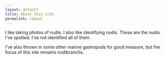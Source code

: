 ```yaml
---
layout: default
title: About this site
permalink: /about
---
```


I like taking photos of nudis. I also like identifying nudis. These are the nudis I've spotted. I've not identified all of them.

I've also thrown in some other marine gastropods for good measure, but the focus of this site remains nudibranchs.
